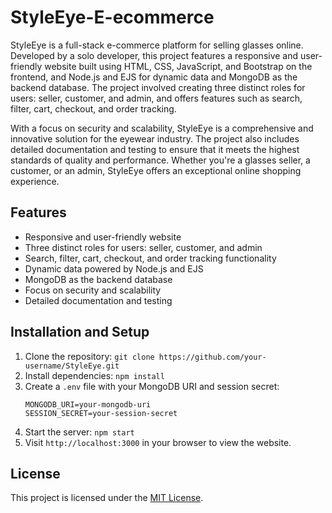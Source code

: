# StyleEye-E-ecommerce

StyleEye is a full-stack e-commerce platform for selling glasses online. Developed by a solo developer, this project features a responsive and user-friendly website built using HTML, CSS, JavaScript, and Bootstrap on the frontend, and Node.js and EJS for dynamic data and MongoDB as the backend database. The project involved creating three distinct roles for users: seller, customer, and admin, and offers features such as search, filter, cart, checkout, and order tracking.

With a focus on security and scalability, StyleEye is a comprehensive and innovative solution for the eyewear industry. The project also includes detailed documentation and testing to ensure that it meets the highest standards of quality and performance. Whether you're a glasses seller, a customer, or an admin, StyleEye offers an exceptional online shopping experience.

## Features

- Responsive and user-friendly website
- Three distinct roles for users: seller, customer, and admin
- Search, filter, cart, checkout, and order tracking functionality
- Dynamic data powered by Node.js and EJS
- MongoDB as the backend database
- Focus on security and scalability
- Detailed documentation and testing

## Installation and Setup

1. Clone the repository: `git clone https://github.com/your-username/StyleEye.git`
2. Install dependencies: `npm install`
3. Create a `.env` file with your MongoDB URI and session secret: 
   ```
   MONGODB_URI=your-mongodb-uri
   SESSION_SECRET=your-session-secret
   ```
4. Start the server: `npm start`
5. Visit `http://localhost:3000` in your browser to view the website.

## License

This project is licensed under the [MIT License](https://opensource.org/licenses/MIT).
